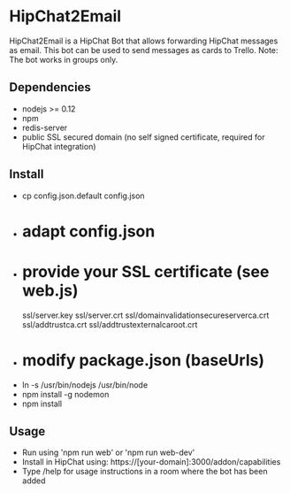 HipChat2Email
=============

HipChat2Email is a HipChat Bot that allows forwarding HipChat messages as email.
This bot can be used to send messages as cards to Trello.
Note: The bot works in groups only.


Dependencies
------------

* nodejs >= 0.12
* npm
* redis-server
* public SSL secured domain (no self signed certificate, required for HipChat integration)


Install
-------

* cp config.json.default config.json
* # adapt config.json
* # provide your SSL certificate (see web.js)
  ssl/server.key
  ssl/server.crt
  ssl/domainvalidationsecureserverca.crt
  ssl/addtrustca.crt
  ssl/addtrustexternalcaroot.crt
* # modify package.json (baseUrls)
* ln -s /usr/bin/nodejs /usr/bin/node
* npm install -g nodemon
* npm install


Usage
-----

* Run using 'npm run web' or 'npm run web-dev'
* Install in HipChat using: https://[your-domain]:3000/addon/capabilities
* Type /help for usage instructions in a room where the bot has been added
